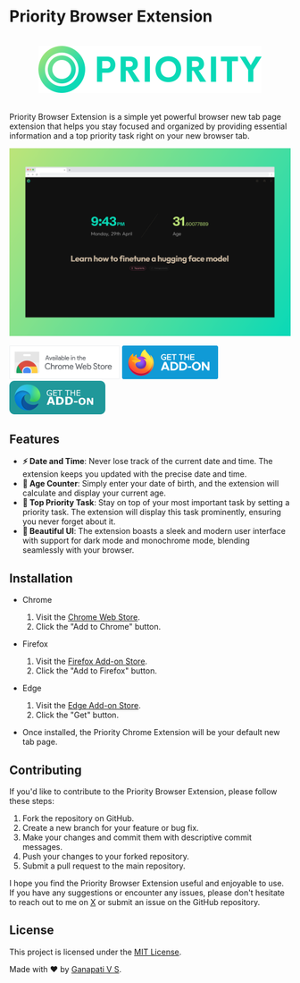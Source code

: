 # Priority Browser Extension

<div align="center">
  <div>&nbsp;</div>
  <img src="./assets/logo-full.png" width="400"/>
  <div>&nbsp;</div>
</div>

Priority Browser Extension is a simple yet powerful browser new tab page extension that helps you stay focused and organized by providing essential information and a top priority task right on your new browser tab.

![Priority Browser Extension](/assets/preview-new-tab.png)

[<img src="./.github/readme-images/chrome-webstore.png" alt="for Chrome" height="60px">](https://chromewebstore.google.com/detail/priority/eppaggdanbdjpkjoinaclhanedkdijcd) [<img src="./.github/readme-images/firefox-addon.svg" alt="for Firefox" height="60px">](https://addons.mozilla.org/en-GB/firefox/addon/priority-new-tab/) [<img src="./.github/readme-images/edge-addon.png" alt="for Edge" height="60px">](https://microsoftedge.microsoft.com/addons/detail/priority/ocmnliienajbbobpoeohnpdhjlnmkocp)

## Features

- **⚡ Date and Time**: Never lose track of the current date and time. The extension keeps you updated with the precise date and time.
- **🎂 Age Counter**: Simply enter your date of birth, and the extension will calculate and display your current age.
- **📝 Top Priority Task**: Stay on top of your most important task by setting a priority task. The extension will display this task prominently, ensuring you never forget about it.
- **🎨 Beautiful UI**: The extension boasts a sleek and modern user interface with support for dark mode and monochrome mode, blending seamlessly with your browser.

## Installation

- Chrome

  1.  Visit the [Chrome Web Store](https://chromewebstore.google.com/detail/eppaggdanbdjpkjoinaclhanedkdijcd).
  2.  Click the "Add to Chrome" button.

- Firefox

  1.  Visit the [Firefox Add-on Store](https://addons.mozilla.org/en-GB/firefox/addon/priority-new-tab/).
  2.  Click the "Add to Firefox" button.

- Edge

  1.  Visit the [Edge Add-on Store](https://microsoftedge.microsoft.com/addons/detail/priority/ocmnliienajbbobpoeohnpdhjlnmkocp).
  2.  Click the "Get" button.

- Once installed, the Priority Chrome Extension will be your default new tab page.

## Contributing

If you'd like to contribute to the Priority Browser Extension, please follow these steps:

1. Fork the repository on GitHub.
2. Create a new branch for your feature or bug fix.
3. Make your changes and commit them with descriptive commit messages.
4. Push your changes to your forked repository.
5. Submit a pull request to the main repository.

I hope you find the Priority Browser Extension useful and enjoyable to use. If you have any suggestions or encounter any issues, please don't hesitate to reach out to me on [X](https://twitter.com/ganapativs) or submit an issue on the GitHub repository.

## License

This project is licensed under the [MIT License](LICENSE).

Made with ❤️ by [Ganapati V S](https://github.com/ganapativs).
